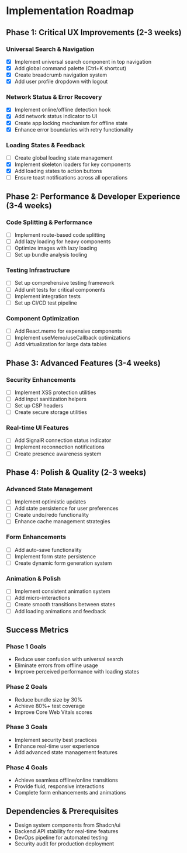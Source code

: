 # Implementation Roadmap

## Phase 1: Critical UX Improvements (2-3 weeks)

### Universal Search & Navigation
- [x] Implement universal search component in top navigation
- [x] Add global command palette (Ctrl+K shortcut)
- [x] Create breadcrumb navigation system
- [x] Add user profile dropdown with logout

### Network Status & Error Recovery
- [x] Implement online/offline detection hook
- [x] Add network status indicator to UI
- [x] Create app locking mechanism for offline state
- [x] Enhance error boundaries with retry functionality

### Loading States & Feedback
- [ ] Create global loading state management
- [x] Implement skeleton loaders for key components
- [x] Add loading states to action buttons
- [ ] Ensure toast notifications across all operations

## Phase 2: Performance & Developer Experience (3-4 weeks)

### Code Splitting & Performance
- [ ] Implement route-based code splitting
- [ ] Add lazy loading for heavy components
- [ ] Optimize images with lazy loading
- [ ] Set up bundle analysis tooling

### Testing Infrastructure
- [ ] Set up comprehensive testing framework
- [ ] Add unit tests for critical components
- [ ] Implement integration tests
- [ ] Set up CI/CD test pipeline

### Component Optimization
- [ ] Add React.memo for expensive components
- [ ] Implement useMemo/useCallback optimizations
- [ ] Add virtualization for large data tables

## Phase 3: Advanced Features (3-4 weeks)

### Security Enhancements
- [ ] Implement XSS protection utilities
- [ ] Add input sanitization helpers
- [ ] Set up CSP headers
- [ ] Create secure storage utilities

### Real-time UI Features
- [ ] Add SignalR connection status indicator
- [ ] Implement reconnection notifications
- [ ] Create presence awareness system

## Phase 4: Polish & Quality (2-3 weeks)

### Advanced State Management
- [ ] Implement optimistic updates
- [ ] Add state persistence for user preferences
- [ ] Create undo/redo functionality
- [ ] Enhance cache management strategies

### Form Enhancements
- [ ] Add auto-save functionality
- [ ] Implement form state persistence
- [ ] Create dynamic form generation system

### Animation & Polish
- [ ] Implement consistent animation system
- [ ] Add micro-interactions
- [ ] Create smooth transitions between states
- [ ] Add loading animations and feedback

## Success Metrics

### Phase 1 Goals
- Reduce user confusion with universal search
- Eliminate errors from offline usage
- Improve perceived performance with loading states

### Phase 2 Goals
- Reduce bundle size by 30%
- Achieve 80%+ test coverage
- Improve Core Web Vitals scores

### Phase 3 Goals
- Implement security best practices
- Enhance real-time user experience
- Add advanced state management features

### Phase 4 Goals
- Achieve seamless offline/online transitions
- Provide fluid, responsive interactions
- Complete form enhancements and animations

## Dependencies & Prerequisites

- Design system components from Shadcn/ui
- Backend API stability for real-time features
- DevOps pipeline for automated testing
- Security audit for production deployment
